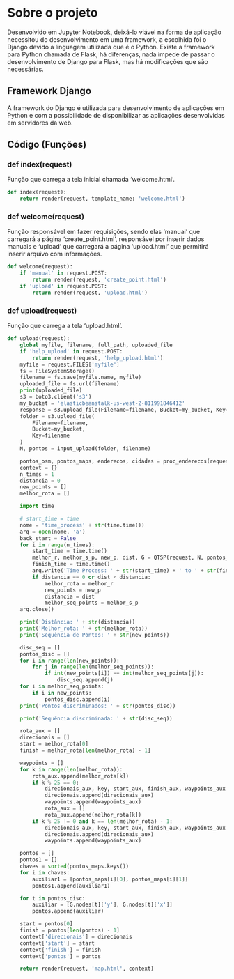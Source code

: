 # Sobre o projeto

Desenvolvido em Jupyter Notebook, deixá-lo viável na forma de aplicação necessitou do
desenvolvimento em uma framework, a escolhida foi o Django devido a linguagem utilizada
que é o Python. Existe a framework para Python chamada de Flask, há diferenças, nada
impede de passar o desenvolvimento de Django para Flask, mas há modificações que são
necessárias.


## Framework Django

A framework do Django é utilizada para desenvolvimento de aplicações em Python e com a
possibilidade de disponibilizar as aplicações desenvolvidas em servidores da web.

## Código (Funções)

### def index(request)
Função que carrega a tela inicial chamada ‘welcome.html’.

```python 
def index(request):
    return render(request, template_name: 'welcome.html')
```

### def welcome(request)
Função responsável em fazer requisições, sendo elas ‘manual’ que carregará a página
‘create_point.html’, responsável por inserir dados manuais e ‘upload’ que carregará a página
‘upload.html’ que permitirá inserir arquivo com informações.
```python 
def welcome(request):
    if 'manual' in request.POST:
        return render(request, 'create_point.html')
    if 'upload' in request.POST:
        return render(request, 'upload.html')
```

### def upload(request)
Função que carrega a tela ‘upload.html’.

```python
def upload(request):
    global myfile, filename, full_path, uploaded_file
    if 'help_upload' in request.POST:
        return render(request, 'help_upload.html')
    myfile = request.FILES['myfile']
    fs = FileSystemStorage()
    filename = fs.save(myfile.name, myfile)
    uploaded_file = fs.url(filename)
    print(uploaded_file)
    s3 = boto3.client('s3')
    my_bucket = 'elasticbeanstalk-us-west-2-811991846412'
    response = s3.upload_file(Filename=filename, Bucket=my_bucket, Key=myfile.name)
    folder = s3.upload_file(
        Filename=filename,
        Bucket=my_bucket,
        Key=filename
    )
    N, pontos = input_upload(folder, filename)

    pontos_osm, pontos_maps, enderecos, cidades = proc_enderecos(request, N, pontos)
    context = {}
    n_times = 1
    distancia = 0
    new_points = []
    melhor_rota = []

    import time

    # start_time = time
    nome = 'time_process' + str(time.time())
    arq = open(nome, 'a')
    back_start = False
    for i in range(n_times):
        start_time = time.time()
        melhor_r, melhor_s_p, new_p, dist, G = QTSP(request, N, pontos_osm, cidades, back_start)
        finish_time = time.time()
        arq.write('Time Process: ' + str(start_time) + ' to ' + str(finish_time) + ': ' + str(finish_time - start_time))
        if distancia == 0 or dist < distancia:
            melhor_rota = melhor_r
            new_points = new_p
            distancia = dist
            melhor_seq_points = melhor_s_p
    arq.close()

    print('Distância: ' + str(distancia))
    print('Melhor_rota: ' + str(melhor_rota))
    print('Sequência de Pontos: ' + str(new_points))

    disc_seq = []
    pontos_disc = []
    for i in range(len(new_points)):
        for j in range(len(melhor_seq_points)):
            if int(new_points[i]) == int(melhor_seq_points[j]):
                disc_seq.append(j)
    for i in melhor_seq_points:
        if i in new_points:
            pontos_disc.append(i)
    print('Pontos discriminados: ' + str(pontos_disc))

    print('Sequência discriminada: ' + str(disc_seq))

    rota_aux = []
    direcionais = []
    start = melhor_rota[0]
    finish = melhor_rota[len(melhor_rota) - 1]

    waypoints = []
    for k in range(len(melhor_rota)):
        rota_aux.append(melhor_rota[k])
        if k % 25 == 0:
            direcionais_aux, key, start_aux, finish_aux, waypoints_aux = Directions(request, N, rota_aux)
            direcionais.append(direcionais_aux)
            waypoints.append(waypoints_aux)
            rota_aux = []
            rota_aux.append(melhor_rota[k])
        if k % 25 != 0 and k == len(melhor_rota) - 1:
            direcionais_aux, key, start_aux, finish_aux, waypoints_aux = Directions(request, N, rota_aux)
            direcionais.append(direcionais_aux)
            waypoints.append(waypoints_aux)

    pontos = []
    pontos1 = []
    chaves = sorted(pontos_maps.keys())
    for i in chaves:
        auxiliar1 = [pontos_maps[i][0], pontos_maps[i][1]]
        pontos1.append(auxiliar1)

    for t in pontos_disc:
        auxiliar = [G.nodes[t]['y'], G.nodes[t]['x']]
        pontos.append(auxiliar)

    start = pontos[0]
    finish = pontos[len(pontos) - 1]
    context['direcionais'] = direcionais
    context['start'] = start
    context['finish'] = finish
    context['pontos'] = pontos

    return render(request, 'map.html', context)
```



```python

```
